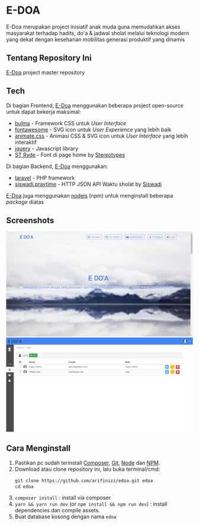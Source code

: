# E-DOA

E-Doa merupakan project inisiatif anak muda guna memudahkan akses masyarakat terhadap hadits, do'a & jadwal sholat melalui teknologi modern yang dekat dengan keseharian mobilitas generasi produktif yang dinamis

## Tentang Repository Ini
[E-Doa] project master repository

## Tech
Di bagian Frontend, [E-Doa] menggunakan beberapa project open-source untuk dapat bekerja maksimal:
  - [bulma] - Framework CSS untuk _User Interface_
  - [fontawesome] - SVG icon untuk _User Experience_ yang lebih baik
  - [animate.css] - Animasi CSS & SVG icon untuk _User Interface_ yang lebih interaktif
  - [jquery] - Javascript library
  - [ST Ryde] - Font di page home by [Stereotypes]

Di bagian Backend, [E-Doa] menggunakan: 
  - [laravel] - PHP framework
  - [siswadi.praytime] - HTTP JSON API Waktu sholat by [Siswadi]

[E-Doa] juga menggunakan [nodejs] (npm) untuk menginstall beberapa _package_ diatas

[bulma]: <https://bulma.io/>
[bulma-extensions]: <https://wikiki.github.io/>
[fontawesome]: <https://fontawesome.com/>
[animate.css]: <https://daneden.github.io/animate.css/>
[jquery]: <http://jquery.com>
[nodejs]: <https://nodejs.org/>
[laravel]: <https://laravel.com/>
[E-Doa]: <https://github.com/arifinizz/e-doa.git>
[ST Ryde]: <https://www.fonts.com/font/stereotypes/st-ryde>
[Stereotypes]: <https://www.fonts.com/font/stereotypes>
[siswadi.praytime]: <https://gist.github.com/siswadi/b24f13ddc80eb92e0b01a8a595c32433>
[Siswadi]: <https://gist.github.com/siswadi/>

## Screenshots
![Users page screenshot](storage/demo_pages/home.png)
![Users page screenshot](storage/demo_pages/screenshot.png)

## Cara Menginstall
1. Pastikan pc sudah terinstall [Composer](https://getcomposer.org/), [Git](https://git-scm.com/), [Node](https://nodejs.org/en/) dan [NPM](https://www.npmjs.com/).
1. Download atau clone repository ini, lalu buka terminal/cmd:
   ```
   git clone https://github.com/arifinizz/edoa.git edoa
   cd edoa
   ```
1. `composer install` : install via composer
1. `yarn && yarn run dev` (or `npm install && npm run dev`) : install dependencies dan compile assets.
1. Buat database kosong dengan nama `edoa`
